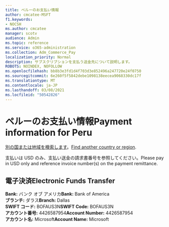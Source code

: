 ```yaml
---
title: ペルーのお支払い情報
author: cmcatee-MSFT
f1.keywords:
- NOCSH
ms.author: cmcatee
manager: scotv
audience: Admin
ms.topic: reference
ms.service: o365-administration
ms.collection: Adm_Commerce_Pay
localization_priority: Normal
description: サブスクリプションを支払う送金先について説明します。
ROBOTS: NOINDEX, NOFOLLOW
ms.openlocfilehash: bb8b3e3fd1d4f703d3e852496a247720e24f0750
ms.sourcegitcommit: 6e260f5f5842debe1098138eecea9068330dc17f
ms.translationtype: MT
ms.contentlocale: ja-JP
ms.lasthandoff: 03/08/2021
ms.locfileid: "50542826"
---
```

# <a name="payment-information-for-peru"></a><span data-ttu-id="d350d-103">ペルーのお支払い情報</span><span class="sxs-lookup"><span data-stu-id="d350d-103">Payment information for Peru</span></span>

<span data-ttu-id="d350d-104">[別の国または地域を検索します](../billing-and-payments/pay-for-your-subscription.md)。</span><span class="sxs-lookup"><span data-stu-id="d350d-104">[Find another country or region](../billing-and-payments/pay-for-your-subscription.md).</span></span>

<span data-ttu-id="d350d-105">支払いは USD のみ、支払い送金の請求書番号を参照してください。</span><span class="sxs-lookup"><span data-stu-id="d350d-105">Please pay in USD only and reference invoice number(s) on the payment remittance.</span></span>

## <a name="electronic-funds-transfer"></a><span data-ttu-id="d350d-106">電子決済</span><span class="sxs-lookup"><span data-stu-id="d350d-106">Electronic Funds Transfer</span></span>

<span data-ttu-id="d350d-107">**Bank:** バンク オブ アメリカ</span><span class="sxs-lookup"><span data-stu-id="d350d-107">**Bank:** Bank of America</span></span>  
<span data-ttu-id="d350d-108">**ブランチ:** ダラス</span><span class="sxs-lookup"><span data-stu-id="d350d-108">**Branch:** Dallas</span></span>  
<span data-ttu-id="d350d-109">**SWIFT コード:** BOFAUS3N</span><span class="sxs-lookup"><span data-stu-id="d350d-109">**SWIFT Code:** BOFAUS3N</span></span>  
<span data-ttu-id="d350d-110">**アカウント番号:** 4426587954</span><span class="sxs-lookup"><span data-stu-id="d350d-110">**Account Number:** 4426587954</span></span>  
<span data-ttu-id="d350d-111">**アカウント名:** Microsoft</span><span class="sxs-lookup"><span data-stu-id="d350d-111">**Account Name:** Microsoft</span></span>  